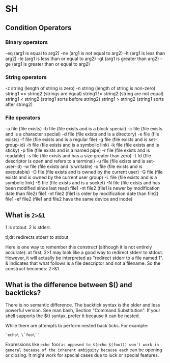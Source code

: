 # SH

## Condition Operators
### Binary operators

  -eq (arg1 is equal to arg2)
  -ne (arg1 is not equal to arg2)
  -lt (arg1 is less than arg2)
  -le (arg1 is less than or equal to arg2)
  -gt (arg1 is greater than arg2)
  -ge (arg1 is greater than or equal to arg2)

### String operators

  -z string (length of string is zero)
  -n string (length of string is non-zero)
  string1 == string2 (strings are equal)
  string1 != string2 (string are not equal)
  string1 < string2 (string1 sorts before string2)
  string1 > string2 (string1 sorts after string2)

### File operators

  -a file (file exists)
  -b file (file exists and is a block special)
  -c file (file exists and is a character special)
  -d file (file exists and is a directory)
  -e file (file exists)
  -f file (file exists and is a regular file)
  -g file (file exists and is set-group-id)
  -h file (file exists and is a symbolic link)
  -k file (file exists and is sticky)
  -p file (file exists and is a named pipe)
  -r file (file exists and is readable)
  -s file (file exists and has a size greater than zero)
  -t fd   (file descriptor is open and refers to a terminal)
  -u file (file exists and is set-user-id)
  -w file (file exists and is writable)
  -x file (file exists and is executable)
  -O file (file exists and is owned by the current user)
  -G file (file exists and is owned by the current user group)
  -L file (file exists and is a symbolic link)
  -S file (file exists and is a socket)
  -N file (file exists and has been modified since last read)
  file1 -nt file2 (file1 is newer by modification date than file2)
  file1 -ot file2 (file1 is older by modification date than file2)
  file1 -ef file2 (file1 and file2 have the same device and inode)


## What is `2>&1`
1 is stdout. 2 is stderr.

tl;dr: redirects stderr to stdout

Here is one way to remember this construct (although it is not entirely
accurate): at first, 2>1 may look like a good way to redirect stderr to stdout.
However, it will actually be interpreted as "redirect stderr to a file named
1". & indicates that what follows is a file descriptor and not a filename. So
the construct becomes: 2>&1.


## What is the difference between $() and backticks?
There is no semantic difference. The backtick syntax is the older and less
powerful version. See man bash, Section "Command Substitution". If your shell
supports the $() syntax, prefer it because it can be nested.

While there are attempts to perform nested back ticks. For example:

    `echo\ \`foo\``

Expressions like `echo `foo`` (as opposed to $(echo $(foo))) won't work in
general because of the inherent ambiguity because each `` can be opening or
closing. It might work for special cases due to luck or special features.
